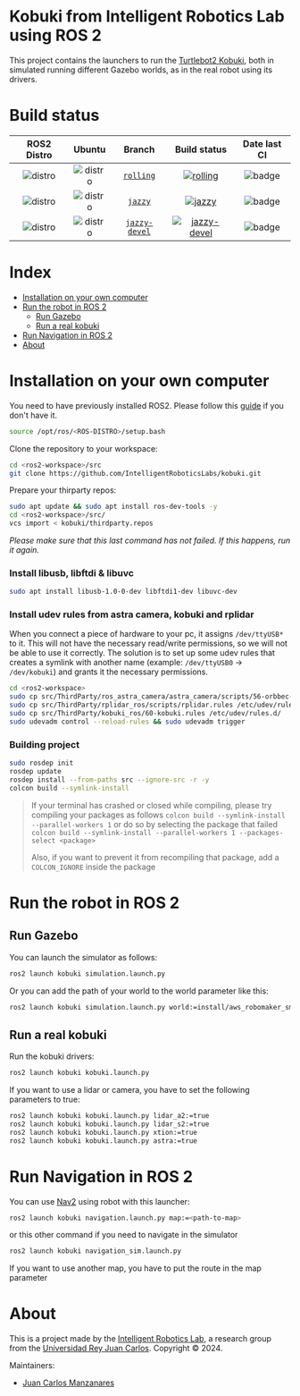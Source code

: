 # Kobuki from Intelligent Robotics Lab using ROS 2

This project contains the launchers to run the [Turtlebot2 Kobuki](https://github.com/kobuki-base), both in simulated running different Gazebo worlds, as in the real robot using its drivers.


# Build status

ROS2 Distro |  Ubuntu | Branch | Build status | Date last CI
:---------: | :----: | :----------: | :-----------: | :---------------:
![distro](https://img.shields.io/badge/ROS2-Rolling-green) | ![distro](https://img.shields.io/badge/Ubuntu%2024-Noble%20Numbat-orange) | [`rolling`](https://github.com/IntelligentRoboticsLabs/kobuki/tree/rolling) |[![rolling](https://github.com/IntelligentRoboticsLabs/kobuki/actions/workflows/rolling.yaml/badge.svg?branch=rolling)](https://github.com/IntelligentRoboticsLabs/kobuki/actions/workflows/rolling.yaml) | ![badge](https://img.shields.io/endpoint?url=https://gist.githubusercontent.com/Juancams/9ea39f851370d8036c9925d9811bc7ca/raw/date_kobuki_rolling.json) |
![distro](https://img.shields.io/badge/ROS2-Jazzy-blue) | ![distro](https://img.shields.io/badge/Ubuntu%2024-Noble%20Numbat-orange) | [`jazzy`](https://github.com/IntelligentRoboticsLabs/kobuki/tree/jazzy) |[![jazzy](https://github.com/IntelligentRoboticsLabs/kobuki/actions/workflows/jazzy.yaml/badge.svg?branch=jazzy)](https://github.com/IntelligentRoboticsLabs/kobuki/actions/workflows/jazzy.yaml) | ![badge](https://img.shields.io/endpoint?url=https://gist.githubusercontent.com/Juancams/b88b51550724dc22c690a0734cf14709/raw/date_kobuki.json) |
![distro](https://img.shields.io/badge/ROS2-Jazzy-blue) | ![distro](https://img.shields.io/badge/Ubuntu%2024-Noble%20Numbat-orange) | [`jazzy-devel`](https://github.com/IntelligentRoboticsLabs/kobuki/tree/jazzy-devel) | [![jazzy-devel](https://github.com/IntelligentRoboticsLabs/kobuki/actions/workflows/jazzy-devel.yaml/badge.svg?branch=jazzy-devel)](https://github.com/IntelligentRoboticsLabs/kobuki/actions/workflows/jazzy-devel.yaml) | ![badge](https://img.shields.io/endpoint?url=https://gist.githubusercontent.com/Juancams/7f60a5f4c1a12cbb473210dd40b454e9/raw/date_kobuki_jazzy_devel.json) |


# Index

- [Installation on your own computer](#installation-on-your-own-computer)  
- [Run the robot in ROS 2](#run-the-robot-in-ros-2)  
   - [Run Gazebo](#run-gazebo)  
   - [Run a real kobuki](#run-a-real-kobuki)
- [Run Navigation in ROS 2](#run-navigation-in-ros-2)
- [About](#about)  


# Installation on your own computer
You need to have previously installed ROS2. Please follow this [guide](https://docs.ros.org/) if you don't have it.
```bash
source /opt/ros/<ROS-DISTRO>/setup.bash
```

Clone the repository to your workspace:
```bash
cd <ros2-workspace>/src
git clone https://github.com/IntelligentRoboticsLabs/kobuki.git
```

Prepare your thirparty repos:
```bash
sudo apt update && sudo apt install ros-dev-tools -y
cd <ros2-workspace>/src/
vcs import < kobuki/thirdparty.repos
```
*Please make sure that this last command has not failed. If this happens, run it again.*

### Install libusb, libftdi & libuvc
```bash
sudo apt install libusb-1.0-0-dev libftdi1-dev libuvc-dev
```

### Install udev rules from astra camera, kobuki and rplidar
When you connect a piece of hardware to your pc, it assigns `/dev/ttyUSB*` to it. This will not have the necessary read/write permissions, so we will not be able to use it correctly. The solution is to set up some udev rules that creates a symlink with another name (example: `/dev/ttyUSB0` -> `/dev/kobuki`) and grants it the necessary permissions.
```bash
cd <ros2-workspace>
sudo cp src/ThirdParty/ros_astra_camera/astra_camera/scripts/56-orbbec-usb.rules /etc/udev/rules.d/
sudo cp src/ThirdParty/rplidar_ros/scripts/rplidar.rules /etc/udev/rules.d/
sudo cp src/ThirdParty/kobuki_ros/60-kobuki.rules /etc/udev/rules.d/
sudo udevadm control --reload-rules && sudo udevadm trigger
```

### Building project
```bash
sudo rosdep init
rosdep update
rosdep install --from-paths src --ignore-src -r -y
colcon build --symlink-install 
```

>  If your terminal has crashed or closed while compiling, please try compiling your packages as follows `colcon build --symlink-install --parallel-workers 1` or do so by selecting the package that failed `colcon build --symlink-install --parallel-workers 1 --packages-select <package>`
> 
> Also, if you want to prevent it from recompiling that package, add a `COLCON_IGNORE` inside the package

# Run the robot in ROS 2
## Run Gazebo
You can launch the simulator as follows:
```bash
ros2 launch kobuki simulation.launch.py
```
Or you can add the path of your world to the world parameter like this:
```bash
ros2 launch kobuki simulation.launch.py world:=install/aws_robomaker_small_warehouse_world/share/aws_robomaker_small_warehouse_world/worlds/small_warehouse/small_warehouse.world
``` 

## Run a real kobuki
Run the kobuki drivers:

```bash
ros2 launch kobuki kobuki.launch.py
``` 

If you want to use a lidar or camera, you have to set the following parameters to true:
```bash
ros2 launch kobuki kobuki.launch.py lidar_a2:=true
ros2 launch kobuki kobuki.launch.py lidar_s2:=true
ros2 launch kobuki kobuki.launch.py xtion:=true
ros2 launch kobuki kobuki.launch.py astra:=true
``` 

# Run Navigation in ROS 2

You can use [Nav2](https://navigation.ros.org/) using robot with this launcher:

```bash
ros2 launch kobuki navigation.launch.py map:=<path-to-map>
``` 

or this other command if you need to navigate in the simulator
```bash
ros2 launch kobuki navigation_sim.launch.py
```

If you want to use another map, you have to put the route in the map parameter


# About

This is a project made by the [Intelligent Robotics Lab](https://intelligentroboticslab.gsyc.urjc.es/), a research group from the [Universidad Rey Juan Carlos](https://www.urjc.es/).
Copyright &copy; 2024.

Maintainers:

* [Juan Carlos Manzanares](https://github.com/Juancams)
